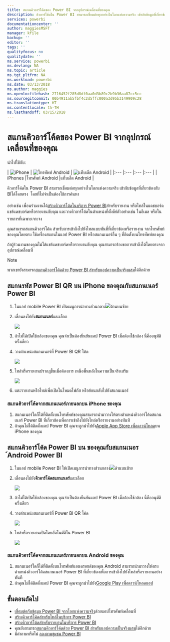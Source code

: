 ```yaml
---
title: สแกนคิวอาร์โค้ดของ Power BI จากอุปกรณ์เคลื่อนที่ของคุณ
description: คิวอาร์โค้ดใน Power BI สามารถเชื่อมต่อทุกอย่างในโลกแห่งความจริง เข้ากับข้อมูลที่เกี่ยวข้องกับ BI ในแอป Power BI สำหรับอุปกรณ์เคลื่อนที่ได้โดยตรง iPhones โดยที่ไม่จำเป็นต้อง Android ใช้การค้นหา
services: powerbi
documentationcenter: ''
author: maggiesMSFT
manager: kfile
backup: ''
editor: ''
tags: ''
qualityfocus: no
qualitydate: ''
ms.service: powerbi
ms.devlang: NA
ms.topic: article
ms.tgt_pltfrm: NA
ms.workload: powerbi
ms.date: 03/13/2018
ms.author: maggies
ms.openlocfilehash: 2716452f285d8df0aa0d3b89c2b9b36aa87cc5cc
ms.sourcegitcommit: 00b4911ab5fbf4c2d5ffc000a3d95b3149909c28
ms.translationtype: HT
ms.contentlocale: th-TH
ms.lasthandoff: 03/15/2018
---
```

# <a name="scan-a-power-bi-qr-code-from-your-mobile-device"></a>สแกนคิวอาร์โค้ดของ Power BI จากอุปกรณ์เคลื่อนที่ของคุณ
นำไปใช้กับ:

| ![iPhone](media/mobile-apps-qr-code/ios-logo-40-px.png) | ![โทรศัพท์ Android](media/mobile-apps-qr-code/android-logo-40-px.png) | ![แท็บเล็ต Android](media/mobile-apps-qr-code/android-logo-40-px.png) |
|:--- |:--- |:--- |:--- |
| iPhones |โทรศัพท์ Android |แท็บเล็ต Android |

คิวอาร์โค้ดใน Power BI สามารถเชื่อมต่อทุกอย่างในโลกแห่งความจริง เข้ากับข้อมูลที่เกี่ยวข้องกับ BI่ได้โดยตรง &#151; โดยที่ไม่จำเป็นต้องใช้การค้นหา

อย่างเช่น เพื่อนร่วมงานได้[สร้างคิวอาร์โค้ดในบริการ Power BI](service-create-qr-code-for-tile.md)สำหรับรายงาน หรือไทล์ในแดชบอร์ด แชร์แดชบอร์ดหรือรายงานกับคุณ และวางคิวอาร์โค้ดในตำแหน่งที่ตั้งคีย์&#151;ตัวอย่างเช่น ในอีเมล หรือในรายการที่เฉพาะเจาะจง 

คุณสามารถสแกนคิวอาร์โค้ด สำหรับการเข้าถึงไปยังไทลแบบทันที์ที่เกี่ยวข้องหรือรายงาน จากโทรศัพท์ของคุณโดยตรง ใช้เครื่องสแกนในแอป Power BI หรือสแกนเนอร์อื่น ๆ ที่ติดตั้งบนโทรศัพท์ของคุณ 

ถ้าผู้ร่วมงานของคุณไม่ได้แชร์แดชบอร์ดหรือรายงานกับคุณ คุณสามารถร้องขอการเข้าถึงได้โดยตรงจากอุปกรณ์เคลื่อนที่ 

> [!NOTE]
> พวกเขายังสามารถ[สแกนคิวอาร์โค้ดด้วย Power BI สำหรับแอปความเป็นจริงผสม](mobile-mixed-reality-app.md#scan-a-report-qr-code-in-holographic-view)ได้อีกด้วย

## <a name="scan-a-power-bi-qr-code-on-your-iphone-with-the-power-bi-scanner"></a>สแกนรหัส Power BI QR บน iPhone ของคุณกับสแกนเนอร์ Power BI
1. ในแอป mobile Power BI เปิดเมนูการนำทางส่วนกลาง![](media/mobile-apps-qr-code/power-bi-iphone-global-nav-button.png)ด้านบนซ้าย 
2. เลื่อนลงไปยัง**สแกนเนอร์**และเลือก 
   
    ![](media/mobile-apps-qr-code/power-bi-iphone-scanner-menu.png)
3. ถ้าไม่ได้เปิดใช้กล้องของคุณ คุณจำเป็นต้องยืนยันแอป Power BI เมื่อต้องใช้กล้อง นี่คืออนุมัติครั้งเดียว 
4. วางตำแหน่งสแกนเนอร์ที่ Power BI QR โค้ด 
   
    ![](media/mobile-apps-qr-code/power-bi-align-qr-code.png)
5. ไทล์หรือรายงานปรากฏขึ้นเมื่อต้องการ เหนือพื้นหลังในความเป็นจริงเสริม
   
    ![](media/mobile-apps-qr-code/power-bi-ios-qr-ar-scanner.png)
6. แตะรายงานหรือไทล์เพื่อเปิดในโหมดโฟกัส หรือย้อนกลับไปยังสแกนเนอร์

### <a name="scan-a-qr-code-from-an-external-scanner-on-your-iphone"></a>สแกนคิวอาร์โค้ดจากสแกนเนอร์ภายนอกบน iPhone ของคุณ
1. สแกนเนอร์ใดก็ได้ที่ติดตั้งบนโทรศัพท์ของคุณสามารถนำมาวางให้ตรงตำแหน่งคิวอาร์โค้ดสแกนเนอร์ Power BI ที่เกี่ยวข้องเพื่อการเข้าถึงไปยังไทล์หรือรายงานอย่างทันที 
2. ถ้าคุณไม่ได้ติดตั้งแอป Power BI คุณจะถูกนำไปยัง[Apple App Store เพื่อดาวน์โหลด](http://go.microsoft.com/fwlink/?LinkId=522062)บน iPhone ของคุณ

## <a name="scan-a-power-bi-qr-code-on-your-android-device-with-the-power-bi-scanner"></a>สแกนคิวอาร์โค้ด Power BI บน ของคุณกับสแกนเนอร ์Android Power BI
1. ในแอป mobile Power BI ให้เปิดเมนูการนำทางส่วนกลาง![](media/mobile-apps-qr-code/power-bi-android-global-nav-icon.png)ด้านบนซ้าย 
2. เลื่อนลงไปยัง**คิวอาร์โค้ดสแกนเนอร์**และเลือก
   
    ![](media/mobile-apps-qr-code/power-bi-android-scanner-menu.png)
3. ถ้าไม่ได้เปิดใช้กล้องของคุณ คุณจำเป็นต้องยืนยันแอป Power BI เมื่อต้องใช้กล้อง นี่คืออนุมัติครั้งเดียว 
4. วางตำแหน่งสแกนเนอร์ที่ Power BI QR โค้ด 
   
    ![](media/mobile-apps-qr-code/pbi_iph_qrscan.png)
5. ไทล์หรือรายงานเปิดโดยอัตโนมัติใน Power BI
   
    ![](media/mobile-apps-qr-code/power-bi-android-tile.png)

### <a name="scan-a-qr-code-from-an-external-scanner-on-your-android-device"></a>สแกนคิวอาร์โค้ดจากสแกนเนอร์ภายนอกบน Android ของคุณ
1. สแกนเนอร์ใดก็ได้ที่ติดตั้งบนโทรศัพท์แอนดรอยด์ของคุณ Android สามารถนำมาวางให้ตรงตำแหน่งคิวอาร์โค้ดสแกนเนอร์ Power BI ที่เกี่ยวข้องเพื่อการเข้าถึงไปยังไทล์หรือรายงานอย่างทันที 
2. ถ้าคุณไม่ได้ติดตั้งแอป Power BI คุณจะถูกนำไปยัง[Google Play เพื่อดาวน์โหลดแอป](http://go.microsoft.com/fwlink/?LinkID=544867) 

## <a name="next-steps"></a>ขั้นตอนถัดไป
* [เชื่อมต่อกับข้อมูล Power BI จากโลกแห่งความจริง](mobile-apps-data-in-real-world-context.md)ด้วยแอปโทรศัพท์เคลื่อนที่
* [สร้างคิวอาร์โค้ดสำหรับไทล์ในบริการ Power BI](service-create-qr-code-for-tile.md)
* [สร้างคิวอาร์โค้ดสำหรับรายงานในบริการ Power BI](service-create-qr-code-for-report.md)
* คุณยังสามารถ[สแกนคิวอาร์โค้ดด้วย Power BI สำหรับแอปความเป็นจริงผสม](mobile-mixed-reality-app.md)ได้อีกด้วย
* มีคำถามหรือไม่ [ลองถามชุมชน Power BI](http://community.powerbi.com/)

